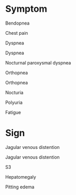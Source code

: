 # Symptom

Bendopnea

Chest pain

Dyspnea

Dyspnea

Nocturnal paroxysmal dyspnea

Orthopnea

Orthopnea

Nocturia

Polyuria

Fatigue

# Sign

Jagular venous distention

Jagular venous distention

S3

Hepatomegaly

Pitting edema
